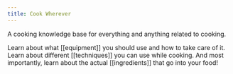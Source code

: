```yaml
---
title: Cook Wherever
---
```


A cooking knowledge base for everything and anything related to cooking.

Learn about what [[equipment]] you should use and how to take care of it.
Learn about different [[techniques]] you can use while cooking.
And most importantly, learn about the actual [[ingredients]] that go into your food!